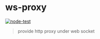 # ws-proxy

[![node-test](https://github.com/Soontao/ws-proxy/actions/workflows/nodejs.yml/badge.svg)](https://github.com/Soontao/ws-proxy/actions/workflows/nodejs.yml)

> provide http proxy under web socket

